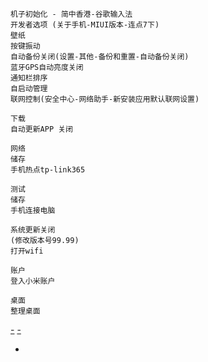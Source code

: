 
```
机子初始化 - 简中香港-谷歌输入法
开发者选项 (关于手机-MIUI版本-连点7下)
壁纸
按键振动
自动备份关闭(设置-其他-备份和重置-自动备份关闭)
蓝牙GPS自动亮度关闭
通知栏排序
自启动管理
联网控制(安全中心-网络助手-新安装应用默认联网设置)

下载
自动更新APP 关闭

网络
储存
手机热点tp-link365

测试
储存
手机连接电脑

系统更新关闭
(修改版本号99.99)
打开wifi

账户
登入小米账户

桌面
整理桌面
```



[-](https://github.com/7900ms/00nottheater_deserted/blob/master/book/musicgadgetapproacha/android-mac-connection.md)
[-](#)

-
